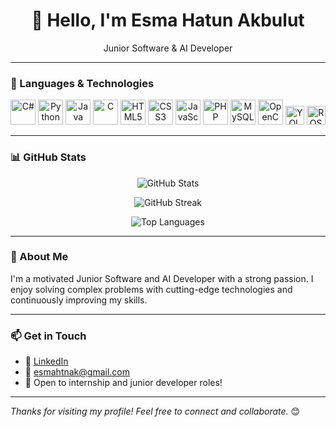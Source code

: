 <h1 align="center">👋 Hello, I'm Esma Hatun Akbulut</h1>

<p align="center">
  Junior Software & AI Developer 
</p>

---

### 🚀 Languages & Technologies

<p align="center">
  <img src="https://cdn.jsdelivr.net/gh/devicons/devicon/icons/csharp/csharp-original.svg" width="40" alt="C#" />
  <img src="https://cdn.jsdelivr.net/gh/devicons/devicon/icons/python/python-original.svg" width="40" alt="Python" />
  <img src="https://cdn.jsdelivr.net/gh/devicons/devicon/icons/java/java-original.svg" width="40" alt="Java" />
  <img src="https://cdn.jsdelivr.net/gh/devicons/devicon/icons/c/c-original.svg" width="40" alt="C" />
  <img src="https://cdn.jsdelivr.net/gh/devicons/devicon/icons/html5/html5-original.svg" width="40" alt="HTML5" />
  <img src="https://cdn.jsdelivr.net/gh/devicons/devicon/icons/css3/css3-original.svg" width="40" alt="CSS3" />
  <img src="https://cdn.jsdelivr.net/gh/devicons/devicon/icons/javascript/javascript-original.svg" width="40" alt="JavaScript" />
  <img src="https://cdn.jsdelivr.net/gh/devicons/devicon/icons/php/php-original.svg" width="40" alt="PHP" />
  <img src="https://cdn.jsdelivr.net/gh/devicons/devicon/icons/mysql/mysql-original.svg" width="40" alt="MySQL" />
  <img src="https://cdn.jsdelivr.net/gh/devicons/devicon/icons/opencv/opencv-original.svg" width="40" alt="OpenCV" />
  <img src="https://img.shields.io/badge/YOLOv8-vision-ff69b4?style=flat&logo=python&logoColor=white" height="30" alt="YOLOv8" />
  <img src="https://img.shields.io/badge/ROS-RobotOS-22314E?style=flat&logo=ros&logoColor=white" height="30" alt="ROS" />
</p>

---

### 📊 GitHub Stats

<p align="center">
  <img src="https://github-readme-stats.vercel.app/api?username=Esmahtn&show_icons=true&theme=github_dark&count_private=true" alt="GitHub Stats" />
</p>

<p align="center">
  <img src="https://github-readme-streak-stats.herokuapp.com/?user=Esmahtn&theme=github-dark&hide_border=true" alt="GitHub Streak" />
</p>

<p align="center">
  <img src="https://github-readme-stats.vercel.app/api/top-langs/?username=Esmahtn&layout=compact&theme=github_dark&langs_count=10&hide_border=true" alt="Top Languages" />
</p>

---

### 🔭 About Me

I'm a motivated Junior Software and AI Developer with a strong passion. 
I enjoy solving complex problems with cutting-edge technologies and continuously improving my skills.

---

### 📫 Get in Touch

- 🔗 [LinkedIn](https://www.linkedin.com/in/esmahatun-akbulut)  
- 📧 esmahtnak@gmail.com 
- 💼 Open to internship and junior developer roles!

---


*Thanks for visiting my profile! Feel free to connect and collaborate.* 😊

